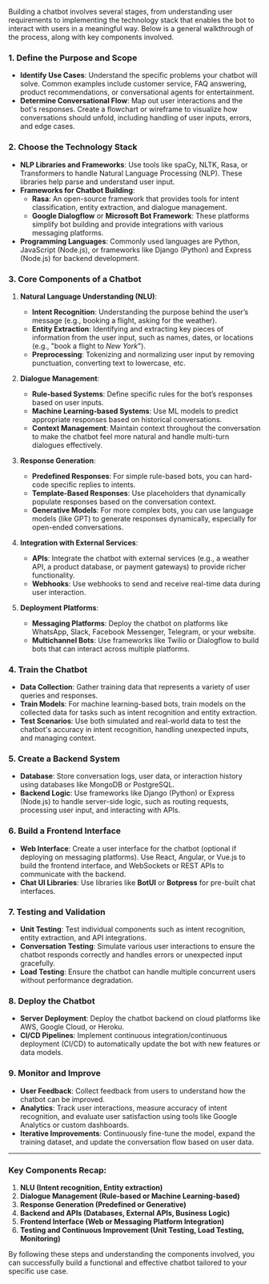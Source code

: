 Building a chatbot involves several stages, from understanding user requirements to implementing the technology stack that enables the bot to interact with users in a meaningful way. Below is a general walkthrough of the process, along with key components involved.

### 1. **Define the Purpose and Scope**
   - **Identify Use Cases**: Understand the specific problems your chatbot will solve. Common examples include customer service, FAQ answering, product recommendations, or conversational agents for entertainment.
   - **Determine Conversational Flow**: Map out user interactions and the bot's responses. Create a flowchart or wireframe to visualize how conversations should unfold, including handling of user inputs, errors, and edge cases.

### 2. **Choose the Technology Stack**
   - **NLP Libraries and Frameworks**: Use tools like spaCy, NLTK, Rasa, or Transformers to handle Natural Language Processing (NLP). These libraries help parse and understand user input.
   - **Frameworks for Chatbot Building**:
     - **Rasa**: An open-source framework that provides tools for intent classification, entity extraction, and dialogue management.
     - **Google Dialogflow** or **Microsoft Bot Framework**: These platforms simplify bot building and provide integrations with various messaging platforms.
   - **Programming Languages**: Commonly used languages are Python, JavaScript (Node.js), or frameworks like Django (Python) and Express (Node.js) for backend development.
   
### 3. **Core Components of a Chatbot**
   1. **Natural Language Understanding (NLU)**:
      - **Intent Recognition**: Understanding the purpose behind the user’s message (e.g., booking a flight, asking for the weather).
      - **Entity Extraction**: Identifying and extracting key pieces of information from the user input, such as names, dates, or locations (e.g., "book a flight to *New York*").
      - **Preprocessing**: Tokenizing and normalizing user input by removing punctuation, converting text to lowercase, etc.

   2. **Dialogue Management**:
      - **Rule-based Systems**: Define specific rules for the bot’s responses based on user inputs.
      - **Machine Learning-based Systems**: Use ML models to predict appropriate responses based on historical conversations.
      - **Context Management**: Maintain context throughout the conversation to make the chatbot feel more natural and handle multi-turn dialogues effectively.

   3. **Response Generation**:
      - **Predefined Responses**: For simple rule-based bots, you can hard-code specific replies to intents.
      - **Template-Based Responses**: Use placeholders that dynamically populate responses based on the conversation context.
      - **Generative Models**: For more complex bots, you can use language models (like GPT) to generate responses dynamically, especially for open-ended conversations.

   4. **Integration with External Services**:
      - **APIs**: Integrate the chatbot with external services (e.g., a weather API, a product database, or payment gateways) to provide richer functionality.
      - **Webhooks**: Use webhooks to send and receive real-time data during user interaction.
      
   5. **Deployment Platforms**:
      - **Messaging Platforms**: Deploy the chatbot on platforms like WhatsApp, Slack, Facebook Messenger, Telegram, or your website.
      - **Multichannel Bots**: Use frameworks like Twilio or Dialogflow to build bots that can interact across multiple platforms.
  
### 4. **Train the Chatbot**
   - **Data Collection**: Gather training data that represents a variety of user queries and responses.
   - **Train Models**: For machine learning-based bots, train models on the collected data for tasks such as intent recognition and entity extraction.
   - **Test Scenarios**: Use both simulated and real-world data to test the chatbot's accuracy in intent recognition, handling unexpected inputs, and managing context.

### 5. **Create a Backend System**
   - **Database**: Store conversation logs, user data, or interaction history using databases like MongoDB or PostgreSQL.
   - **Backend Logic**: Use frameworks like Django (Python) or Express (Node.js) to handle server-side logic, such as routing requests, processing user input, and interacting with APIs.

### 6. **Build a Frontend Interface**
   - **Web Interface**: Create a user interface for the chatbot (optional if deploying on messaging platforms). Use React, Angular, or Vue.js to build the frontend interface, and WebSockets or REST APIs to communicate with the backend.
   - **Chat UI Libraries**: Use libraries like **BotUI** or **Botpress** for pre-built chat interfaces.

### 7. **Testing and Validation**
   - **Unit Testing**: Test individual components such as intent recognition, entity extraction, and API integrations.
   - **Conversation Testing**: Simulate various user interactions to ensure the chatbot responds correctly and handles errors or unexpected input gracefully.
   - **Load Testing**: Ensure the chatbot can handle multiple concurrent users without performance degradation.

### 8. **Deploy the Chatbot**
   - **Server Deployment**: Deploy the chatbot backend on cloud platforms like AWS, Google Cloud, or Heroku.
   - **CI/CD Pipelines**: Implement continuous integration/continuous deployment (CI/CD) to automatically update the bot with new features or data models.

### 9. **Monitor and Improve**
   - **User Feedback**: Collect feedback from users to understand how the chatbot can be improved.
   - **Analytics**: Track user interactions, measure accuracy of intent recognition, and evaluate user satisfaction using tools like Google Analytics or custom dashboards.
   - **Iterative Improvements**: Continuously fine-tune the model, expand the training dataset, and update the conversation flow based on user data.

---

### Key Components Recap:
1. **NLU (Intent recognition, Entity extraction)**
2. **Dialogue Management (Rule-based or Machine Learning-based)**
3. **Response Generation (Predefined or Generative)**
4. **Backend and APIs (Databases, External APIs, Business Logic)**
5. **Frontend Interface (Web or Messaging Platform Integration)**
6. **Testing and Continuous Improvement (Unit Testing, Load Testing, Monitoring)**

By following these steps and understanding the components involved, you can successfully build a functional and effective chatbot tailored to your specific use case.